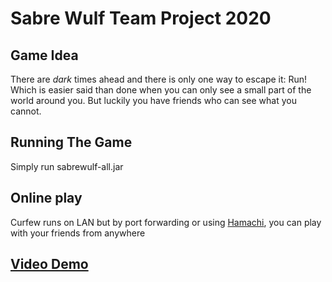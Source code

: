 # Sabre Wulf Team Project 2020

## Game Idea
There are *dark* times ahead and there is only one way to escape it: Run!
Which is easier said than done when you can only see a small part of the world around you. But luckily you have friends who can see what you cannot.

## Running The Game
Simply run sabrewulf-all.jar

## Online play
Curfew runs on LAN but by port forwarding or using [Hamachi](https://www.vpn.net/), you can play with your friends from anywhere 

## [Video Demo](https://drive.google.com/file/d/1FiZrlzh0v_adhjOEYeRhMO0yNDY4swMe/view?usp=sharing)
